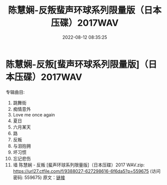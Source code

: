 ﻿---
title: 陈慧娴-反叛蜚声环球系列限量版（日本压碟）2017WAV
date: 2022-08-12 08:35:25
categories: WAV车载音乐、镜像
tags: 华语中文
---
# 陈慧娴-反叛[蜚声环球系列限量版]（日本压碟）2017WAV

专辑曲目:
01. 跳舞街
02. 痴情意外
03. Love me once
again
04. 夏日
05. 六月某天
06. 路
07. 反叛
08. 与泪抱拥
09. 坏习惯
10. 忘记悲伤
11. 墙
陈慧娴 - 反叛 [蜚声环球系列限量版]（日本压碟）2017 WAV.zip:
https://url27.ctfile.com/f/9388027-627298616-6f6da5?p=559675
(访问密码: 559675)
原文：[链接](https://blog.sina.com.cn/s/blog_1647c7e7601030ytp.html)